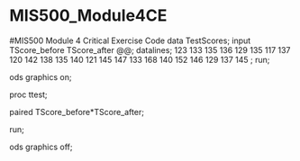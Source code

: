 # MIS500_Module4CE
#MIS500 Module 4 Critical Exercise Code
data TestScores;
	input TScore_before TScore_after @@;
	datalines;
123 133  135 136  129 135  117 137
120 142  138 135  140 121  145 147
133 168	 140 152  146 129  137 145
;
run;


ods graphics on;

proc ttest;

paired TScore_before*TScore_after;

run;

ods graphics off;
